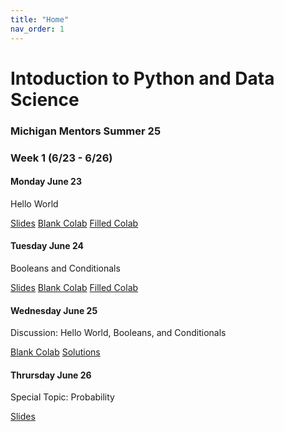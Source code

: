 ```yaml
---
title: "Home"
nav_order: 1
---
```

# Intoduction to Python and Data Science
### Michigan Mentors Summer 25

### Week 1 (6/23 - 6/26)
#### Monday June 23
Hello World

[Slides]() [Blank Colab]() [Filled Colab]()

#### Tuesday June 24
Booleans and Conditionals

[Slides]() [Blank Colab]() [Filled Colab]()

#### Wednesday June 25
Discussion: Hello World, Booleans, and Conditionals

[Blank Colab]() [Solutions]()

#### Thrursday June 26
Special Topic: Probability

[Slides]()